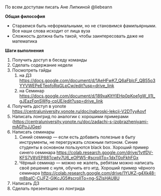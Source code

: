 По всем доступам писать Ане Липкиной @liebeann

**Общая философия**
- Стараемся быть неформальными, но не становимся фамильярными. Все наши слова исходит от лица вуза
- Сложность должна быть такой, чтобы заинтересовать даже не математика

**Шаги выполнения**
1) Получить доступ в беседу команды
2) Сделать содержание недели
3) Посмотреть гайды 
	1) на ДЗ https://docs.google.com/document/d/1AeHFwK7_Q6aFblcF_QB55o3YYVWEPeETepfoRqGLpCw/edit?usp=drive_link
	2) на Семинар https://docs.google.com/document/d/189xaKltYIEHp0pKoe1gW_Il1I_gJEazFqnSWfg-cpUE/edit?usp=drive_link
4) Получить доступ в yonote https://centraluniversity.yonote.ru/doc/nabroski-lekcij-V2DTyyAovf
5) Написать лонгрид по аналогии с хорошими примерами (https://centraluniversity.yonote.ru/doc/zadachi-s-izobrazheniyami-mAGPoJJGee)
6) Написать семинары
	1) Синий семинар — если есть добавить полезные в быту инструменты, не перегружать сложным питоном. Синие студенты в основном пользуются black box. Хороший пример синего семинара https://colab.research.google.com/drive/1vtfDV-KFS7V8VEP88Tcwty7U6_eOPW5-#scrollTo=1dxT0oFkhFGx
	2) Чёрный семинар — можно не жалеть, ребятам можно написать своё решение с нуля, обучить его итд. Хороший пример чёрного семинара https://colab.research.google.com/drive/1YUKZ-g4Xk48-m8balC-CjJFZ-GlKcJG5#scrollTo=ng-SZIsHAU8U
7) Написать ДЗ
8) Сделать презентацию из лонгрида
	